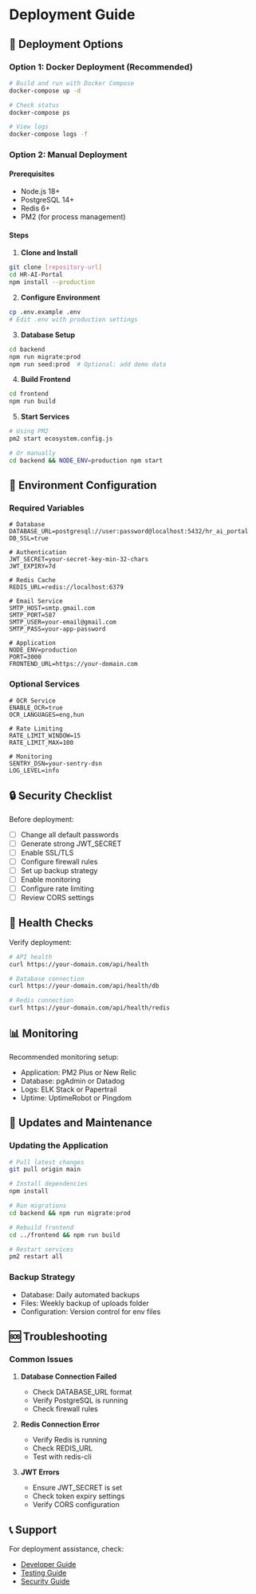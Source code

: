 # Deployment Guide

## 🚀 Deployment Options

### Option 1: Docker Deployment (Recommended)

```bash
# Build and run with Docker Compose
docker-compose up -d

# Check status
docker-compose ps

# View logs
docker-compose logs -f
```

### Option 2: Manual Deployment

#### Prerequisites
- Node.js 18+
- PostgreSQL 14+
- Redis 6+
- PM2 (for process management)

#### Steps

1. **Clone and Install**
```bash
git clone [repository-url]
cd HR-AI-Portal
npm install --production
```

2. **Configure Environment**
```bash
cp .env.example .env
# Edit .env with production settings
```

3. **Database Setup**
```bash
cd backend
npm run migrate:prod
npm run seed:prod  # Optional: add demo data
```

4. **Build Frontend**
```bash
cd frontend
npm run build
```

5. **Start Services**
```bash
# Using PM2
pm2 start ecosystem.config.js

# Or manually
cd backend && NODE_ENV=production npm start
```

## 🔧 Environment Configuration

### Required Variables
```env
# Database
DATABASE_URL=postgresql://user:password@localhost:5432/hr_ai_portal
DB_SSL=true

# Authentication
JWT_SECRET=your-secret-key-min-32-chars
JWT_EXPIRY=7d

# Redis Cache
REDIS_URL=redis://localhost:6379

# Email Service
SMTP_HOST=smtp.gmail.com
SMTP_PORT=587
SMTP_USER=your-email@gmail.com
SMTP_PASS=your-app-password

# Application
NODE_ENV=production
PORT=3000
FRONTEND_URL=https://your-domain.com
```

### Optional Services
```env
# OCR Service
ENABLE_OCR=true
OCR_LANGUAGES=eng,hun

# Rate Limiting
RATE_LIMIT_WINDOW=15
RATE_LIMIT_MAX=100

# Monitoring
SENTRY_DSN=your-sentry-dsn
LOG_LEVEL=info
```

## 🔒 Security Checklist

Before deployment:
- [ ] Change all default passwords
- [ ] Generate strong JWT_SECRET
- [ ] Enable SSL/TLS
- [ ] Configure firewall rules
- [ ] Set up backup strategy
- [ ] Enable monitoring
- [ ] Configure rate limiting
- [ ] Review CORS settings

## 🚦 Health Checks

Verify deployment:
```bash
# API health
curl https://your-domain.com/api/health

# Database connection
curl https://your-domain.com/api/health/db

# Redis connection
curl https://your-domain.com/api/health/redis
```

## 📊 Monitoring

Recommended monitoring setup:
- Application: PM2 Plus or New Relic
- Database: pgAdmin or Datadog
- Logs: ELK Stack or Papertrail
- Uptime: UptimeRobot or Pingdom

## 🔄 Updates and Maintenance

### Updating the Application
```bash
# Pull latest changes
git pull origin main

# Install dependencies
npm install

# Run migrations
cd backend && npm run migrate:prod

# Rebuild frontend
cd ../frontend && npm run build

# Restart services
pm2 restart all
```

### Backup Strategy
- Database: Daily automated backups
- Files: Weekly backup of uploads folder
- Configuration: Version control for env files

## 🆘 Troubleshooting

### Common Issues

1. **Database Connection Failed**
   - Check DATABASE_URL format
   - Verify PostgreSQL is running
   - Check firewall rules

2. **Redis Connection Error**
   - Verify Redis is running
   - Check REDIS_URL
   - Test with redis-cli

3. **JWT Errors**
   - Ensure JWT_SECRET is set
   - Check token expiry settings
   - Verify CORS configuration

## 📞 Support

For deployment assistance, check:
- [Developer Guide](./DEVELOPER_GUIDE.md)
- [Testing Guide](./TESTING_GUIDE.md)
- [Security Guide](./docs/SECURITY_VERIFICATION_CHECKLIST.md)
